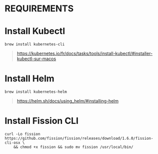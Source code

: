 
REQUIREMENTS
============

# Install Kubectl
```
brew install kubernetes-cli
```

> https://kubernetes.io/fr/docs/tasks/tools/install-kubectl/#installer-kubectl-sur-macos

# Install Helm
```
brew install kubernetes-helm
```

> https://helm.sh/docs/using_helm/#installing-helm

# Install Fission CLI

```
curl -Lo fission https://github.com/fission/fission/releases/download/1.6.0/fission-cli-osx \
    && chmod +x fission && sudo mv fission /usr/local/bin/
```
